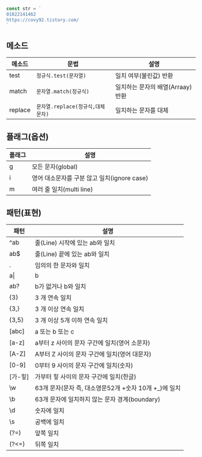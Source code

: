 ```js
const str = `
01022141462
https://covy92.tistory.com/
`
```


## 메소드
메소드|문법|설명
--|--|--
test | `정규식.test(문자열)`| 일치 여부(불린값) 반환
match | `문자열.match(정규식)` | 일치하는 문자의 배열(Arraay) 반환
replace | `문자열.replace(정규식,대체문자)` | 일치하는 문자를 대체

## 플래그(옵션)

플래그 | 설명
--|--
g | 모든 문자(global)
i | 영어 대소문자를 구분 않고 일치(ignore case)
m | 여러 줄 일치(multi line)

## 패턴(표현)

패턴 | 설명
--|--
^ab | 줄(Line) 시작에 있는 ab와 일치
ab$ | 줄(Line) 끝에 있는 ab와 일치
. | 임의의 한 문자와 일치
a&verbar;|b | a또는 b와 일치
ab? | b가 없거나 b와 일치
{3} | 3 개 연속 일치
{3,} | 3 개 이상 연속 일치
{3,5} | 3 개 이상 5개 이하 연속 일치
[abc] | a 또는 b 또는 c
[a-z] | a부터 z 사이의 문자 구간에 일치(영어 소문자)
[A-Z] | A부터 Z 사이의 문자 구간에 일치(영어 대문자)
[0-9] | 0부터 9 사이의 문자 구간에 일치(숫자)
[가-힣] | 가부터 힣 사이의 문자 구간에 일치(한글)
\w | 63개 문자(문자 즉, 대소영문52개 +숫자 10개 +_)에 일치
\b | 63개 문자에 일치하지 않는 문자 경계(boundary)
\d | 숫자에 일치
\s | 공백에 일치
(?=) | 앞쪽 일치
(?<=) | 뒤쪽 일치